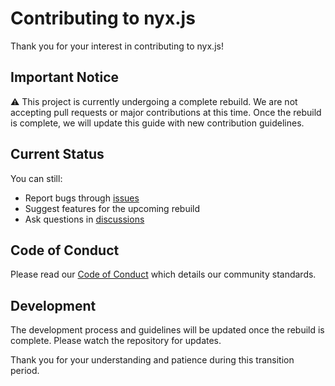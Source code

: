 # Contributing to nyx.js

Thank you for your interest in contributing to nyx.js!

## Important Notice

⚠️ This project is currently undergoing a complete rebuild. We are not accepting pull requests or major contributions at this time. Once the rebuild is complete, we will update this guide with new contribution guidelines.

## Current Status

You can still:
- Report bugs through [issues](https://github.com/3tatsu/nyx.js/issues)
- Suggest features for the upcoming rebuild
- Ask questions in [discussions](https://github.com/3tatsu/nyx.js/discussions)

## Code of Conduct

Please read our [Code of Conduct](CODE_OF_CONDUCT.md) which details our community standards.

## Development

The development process and guidelines will be updated once the rebuild is complete. Please watch the repository for updates.

Thank you for your understanding and patience during this transition period.